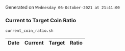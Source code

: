 Generated on `Wednesday 06-October-2021 at 21:41:00`

### Current to Target Coin Ratio
`current_coin_ratio.sh`

Date|Current|Target|Ratio
---|---|---|---

